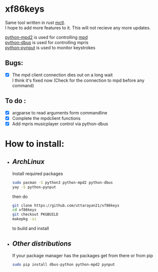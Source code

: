 # xf86keys

Same tool written in rust [mctl](https://github.com/uttarayan21/mctl-rs).  
I hope to add more features to it.
This will not recieve any more updates.

[python-mpd2](https://pypi.org/project/python-mpd2) is used for controlling [mpd](https://www.musicpd.org)  
[python-dbus](https://pypi.org/project/dbus-python) is used for controlling mpris  
[python-pynput](https://pypi.org/project/pynput) is used to monitor keystrokes

## Bugs:

- [x] The mpd client connection dies out on a long wait  
       I think it's fixed now (Check for the connection to mpd before any command)

## To do :

- [x] argparse to read arguments form commandline
- [x] Complete the mpdclient functions
- [x] Add mpris musicplayer control via python-dbus

# How to install:

- ## _ArchLinux_

  Install required packages

  ```bash
  sudo pacman -S python3 python-mpd2 python-dbus
  yay -S python-pynput
  ```

  then do

  ```bash
  git clone https://github.com/uttarayan21/xf86keys
  cd xf86keys
  git checkout PKGBUILD
  makepkg -si
  ```

  to build and install

- ## _Other distributions_

  If your package manager has the packages get from there or from pip

  ```bash
  sudo pip install dbus-python python-mpd2 pynput
  ```
